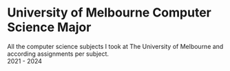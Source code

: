 # University of Melbourne Computer Science Major

All the computer science subjects I took at The University of Melbourne and according assignments per subject. <br />
2021 - 2024
